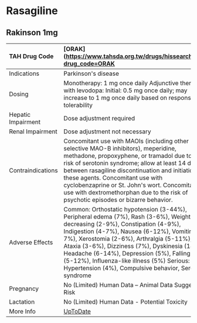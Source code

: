 # Rasagiline

## Rakinson 1mg

| TAH Drug Code      | [ORAK](https://www.tahsda.org.tw/drugs/hissearch.php?drug_code=ORAK                                                                                                                                                                                                                                                                                                                                                                 |
|:-------------------|:------------------------------------------------------------------------------------------------------------------------------------------------------------------------------------------------------------------------------------------------------------------------------------------------------------------------------------------------------------------------------------------------------------------------------------|
| Indications        | Parkinson's disease                                                                                                                                                                                                                                                                                                                                                                                                                 |
| Dosing             | Monotherapy: 1 mg once daily Adjunctive therapy with levodopa: Initial: 0.5 mg once daily; may increase to 1 mg once daily based on response and tolerability                                                                                                                                                                                                                                                                       |
| Hepatic Impairment | Dose adjustment required                                                                                                                                                                                                                                                                                                                                                                                                            |
| Renal Impairment   | Dose adjustment not necessary                                                                                                                                                                                                                                                                                                                                                                                                       |
| Contraindications  | Concomitant use with MAOIs (including other selective MAO-B inhibitors), meperidine, methadone, propoxyphene, or tramadol due to the risk of serotonin syndrome; allow at least 14 days between rasagiline discontinuation and initiation of these agents. Concomitant use with cyclobenzaprine or St. John's wort. Concomitant use with dextromethorphan due to the risk of psychotic episodes or bizarre behavior.                |
| Adverse Effects    | Common: Orthostatic hypotension (3-44%), Peripheral edema (7%), Rash (3-6%), Weight decreasing (2-9%), Constipation (4-9%), Indigestion (4-7%), Nausea (6-12%), Vomiting (4-7%), Xerostomia (2-6%), Arthralgia (5-11%), Ataxia (3-6%), Dizziness (7%), Dyskinesia (18%), Headache (6-14%), Depression (5%), Falling injury (5-12%), Influenza-like illness (5%) Serious: Hypertension (4%), Compulsive behavior, Serotonin syndrome |
| Pregnancy          | No (Limited) Human Data – Animal Data Suggest Risk                                                                                                                                                                                                                                                                                                                                                                                  |
| Lactation          | No (Limited) Human Data - Potential Toxicity                                                                                                                                                                                                                                                                                                                                                                                        |
| More Info          | [UpToDate](https://www.uptodate.com/contents/rasagiline-drug-information)                                                                                                                                                                                                                                                                                                                                                           |

